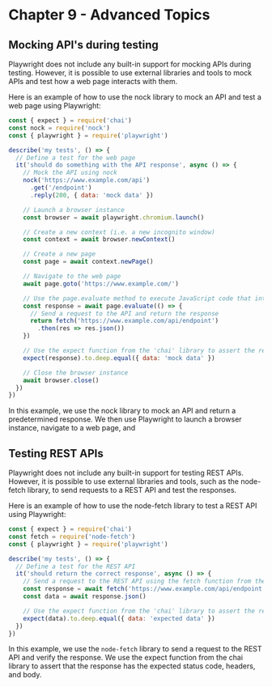 # Chapter 9 - Advanced Topics

## Mocking API's during testing

Playwright does not include any built-in support for mocking APIs during testing. However, it is possible to use external libraries and tools to mock APIs and test how a web page interacts with them.

Here is an example of how to use the nock library to mock an API and test a web page using Playwright:

```javascript
const { expect } = require('chai')
const nock = require('nock')
const { playwright } = require('playwright')

describe('my tests', () => {
  // Define a test for the web page
  it('should do something with the API response', async () => {
    // Mock the API using nock
    nock('https://www.example.com/api')
      .get('/endpoint')
      .reply(200, { data: 'mock data' })

    // Launch a browser instance
    const browser = await playwright.chromium.launch()

    // Create a new context (i.e. a new incognito window)
    const context = await browser.newContext()

    // Create a new page
    const page = await context.newPage()

    // Navigate to the web page
    await page.goto('https://www.example.com/')

    // Use the page.evaluate method to execute JavaScript code that interacts with the API
    const response = await page.evaluate(() => {
      // Send a request to the API and return the response
      return fetch('https://www.example.com/api/endpoint')
        .then(res => res.json())
    })

    // Use the expect function from the 'chai' library to assert the response from the API
    expect(response).to.deep.equal({ data: 'mock data' })

    // Close the browser instance
    await browser.close()
  })
})
```

In this example, we use the nock library to mock an API and return a predetermined response. We then use Playwright to launch a browser instance, navigate to a web page, and

## Testing REST APIs

Playwright does not include any built-in support for testing REST APIs. However, it is possible to use external libraries and tools, such as the node-fetch library, to send requests to a REST API and test the responses.

Here is an example of how to use the node-fetch library to test a REST API using Playwright:

```javascript
const { expect } = require('chai')
const fetch = require('node-fetch')
const { playwright } = require('playwright')

describe('my tests', () => {
  // Define a test for the REST API
  it('should return the correct response', async () => {
    // Send a request to the REST API using the fetch function from the 'node-fetch' library
    const response = await fetch('https://www.example.com/api/endpoint')
    const data = await response.json()

    // Use the expect function from the 'chai' library to assert the response from the API
    expect(data).to.deep.equal({ data: 'expected data' })
  })
})
```

In this example, we use the `node-fetch` library to send a request to the REST API and verify the response. We use the expect function from the chai library to assert that the response has the expected status code, headers, and body.
